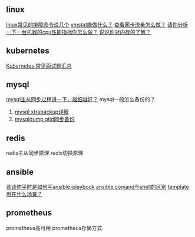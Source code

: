 
## linux
[linux常见的排障命令说几个](https://ghostwritten.blog.csdn.net/article/details/117950396)
[vmstat能做什么？](https://ghostwritten.blog.csdn.net/article/details/117924490)
[查看网卡流量怎么做？](https://ghostwritten.blog.csdn.net/article/details/108980931)
[请你分析一下一台机器的cpu性能指标你怎么做？](https://ghostwritten.blog.csdn.net/article/details/118178337)
[说说你对内存的了解？](https://ghostwritten.blog.csdn.net/article/details/118545801)


## kubernetes
[Kubernetes 常见面试题汇总](https://ghostwritten.blog.csdn.net/article/details/118762856)



##  mysql
[mysql主从同步过程讲一下，越细越好？](https://ghostwritten.blog.csdn.net/article/details/105234275)
mysql一般怎么备份的？

 1. [mysql xtrabackup详解](https://ghostwritten.blog.csdn.net/article/details/104730455)
 2. [mysqldump gtid同步备份](https://blog.csdn.net/xixihahalelehehe/article/details/111826719?ops_request_misc=%257B%2522request%255Fid%2522%253A%2522163698634216780271588258%2522%252C%2522scm%2522%253A%252220140713.130102334.pc%255Fblog.%2522%257D&request_id=163698634216780271588258&biz_id=0&utm_medium=distribute.pc_search_result.none-task-blog-2~blog~first_rank_v2~rank_v29-1-111826719.pc_v2_rank_blog_default&utm_term=mysqldump&spm=1018.2226.3001.4450)

##  redis
redis主从同步原理
redis切换原理

##  ansible
[谈谈你平时是如何写ansible-playbook](https://ghostwritten.blog.csdn.net/article/details/113703214)
[ansible comand与shell的区别](https://www.jianshu.com/p/081139f73613)
[template用在什么场景？](https://ghostwritten.blog.csdn.net/article/details/113761960)

## prometheus
prometheus高可用
prometheus存储方式



